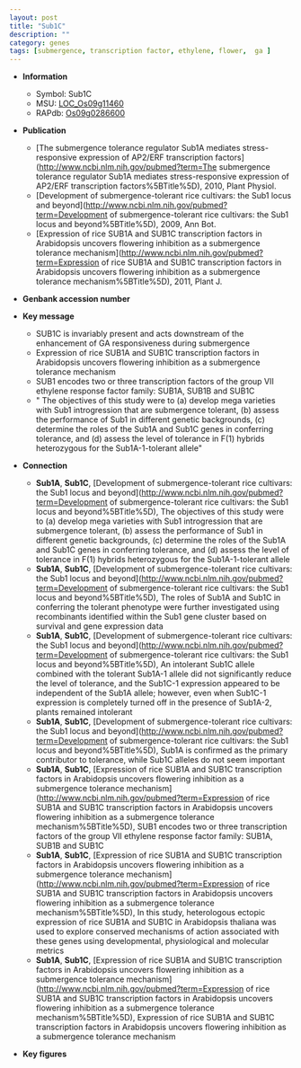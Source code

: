 ```yaml
---
layout: post
title: "Sub1C"
description: ""
category: genes
tags: [submergence, transcription factor, ethylene, flower,  ga ]
---
```


* **Information**  
    + Symbol: Sub1C  
    + MSU: [LOC_Os09g11460](http://rice.plantbiology.msu.edu/cgi-bin/ORF_infopage.cgi?orf=LOC_Os09g11460)  
    + RAPdb: [Os09g0286600](http://rapdb.dna.affrc.go.jp/viewer/gbrowse_details/irgsp1?name=Os09g0286600)  

* **Publication**  
    + [The submergence tolerance regulator Sub1A mediates stress-responsive expression of AP2/ERF transcription factors](http://www.ncbi.nlm.nih.gov/pubmed?term=The submergence tolerance regulator Sub1A mediates stress-responsive expression of AP2/ERF transcription factors%5BTitle%5D), 2010, Plant Physiol.
    + [Development of submergence-tolerant rice cultivars: the Sub1 locus and beyond](http://www.ncbi.nlm.nih.gov/pubmed?term=Development of submergence-tolerant rice cultivars: the Sub1 locus and beyond%5BTitle%5D), 2009, Ann Bot.
    + [Expression of rice SUB1A and SUB1C transcription factors in Arabidopsis uncovers flowering inhibition as a submergence tolerance mechanism](http://www.ncbi.nlm.nih.gov/pubmed?term=Expression of rice SUB1A and SUB1C transcription factors in Arabidopsis uncovers flowering inhibition as a submergence tolerance mechanism%5BTitle%5D), 2011, Plant J.

* **Genbank accession number**  

* **Key message**  
    + SUB1C is invariably present and acts downstream of the enhancement of GA responsiveness during submergence
    + Expression of rice SUB1A and SUB1C transcription factors in Arabidopsis uncovers flowering inhibition as a submergence tolerance mechanism
    + SUB1 encodes two or three transcription factors of the group VII ethylene response factor family: SUB1A, SUB1B and SUB1C
    + " The objectives of this study were to (a) develop mega varieties with Sub1 introgression that are submergence tolerant, (b) assess the performance of Sub1 in different genetic backgrounds, (c) determine the roles of the Sub1A and Sub1C genes in conferring tolerance, and (d) assess the level of tolerance in F(1) hybrids heterozygous for the Sub1A-1-tolerant allele"

* **Connection**  
    + __Sub1A__, __Sub1C__, [Development of submergence-tolerant rice cultivars: the Sub1 locus and beyond](http://www.ncbi.nlm.nih.gov/pubmed?term=Development of submergence-tolerant rice cultivars: the Sub1 locus and beyond%5BTitle%5D),  The objectives of this study were to (a) develop mega varieties with Sub1 introgression that are submergence tolerant, (b) assess the performance of Sub1 in different genetic backgrounds, (c) determine the roles of the Sub1A and Sub1C genes in conferring tolerance, and (d) assess the level of tolerance in F(1) hybrids heterozygous for the Sub1A-1-tolerant allele
    + __Sub1A__, __Sub1C__, [Development of submergence-tolerant rice cultivars: the Sub1 locus and beyond](http://www.ncbi.nlm.nih.gov/pubmed?term=Development of submergence-tolerant rice cultivars: the Sub1 locus and beyond%5BTitle%5D),  The roles of Sub1A and Sub1C in conferring the tolerant phenotype were further investigated using recombinants identified within the Sub1 gene cluster based on survival and gene expression data
    + __Sub1A__, __Sub1C__, [Development of submergence-tolerant rice cultivars: the Sub1 locus and beyond](http://www.ncbi.nlm.nih.gov/pubmed?term=Development of submergence-tolerant rice cultivars: the Sub1 locus and beyond%5BTitle%5D),  An intolerant Sub1C allele combined with the tolerant Sub1A-1 allele did not significantly reduce the level of tolerance, and the Sub1C-1 expression appeared to be independent of the Sub1A allele; however, even when Sub1C-1 expression is completely turned off in the presence of Sub1A-2, plants remained intolerant
    + __Sub1A__, __Sub1C__, [Development of submergence-tolerant rice cultivars: the Sub1 locus and beyond](http://www.ncbi.nlm.nih.gov/pubmed?term=Development of submergence-tolerant rice cultivars: the Sub1 locus and beyond%5BTitle%5D),  Sub1A is confirmed as the primary contributor to tolerance, while Sub1C alleles do not seem important
    + __Sub1A__, __Sub1C__, [Expression of rice SUB1A and SUB1C transcription factors in Arabidopsis uncovers flowering inhibition as a submergence tolerance mechanism](http://www.ncbi.nlm.nih.gov/pubmed?term=Expression of rice SUB1A and SUB1C transcription factors in Arabidopsis uncovers flowering inhibition as a submergence tolerance mechanism%5BTitle%5D),  SUB1 encodes two or three transcription factors of the group VII ethylene response factor family: SUB1A, SUB1B and SUB1C
    + __Sub1A__, __Sub1C__, [Expression of rice SUB1A and SUB1C transcription factors in Arabidopsis uncovers flowering inhibition as a submergence tolerance mechanism](http://www.ncbi.nlm.nih.gov/pubmed?term=Expression of rice SUB1A and SUB1C transcription factors in Arabidopsis uncovers flowering inhibition as a submergence tolerance mechanism%5BTitle%5D),  In this study, heterologous ectopic expression of rice SUB1A and SUB1C in Arabidopsis thaliana was used to explore conserved mechanisms of action associated with these genes using developmental, physiological and molecular metrics
    + __Sub1A__, __Sub1C__, [Expression of rice SUB1A and SUB1C transcription factors in Arabidopsis uncovers flowering inhibition as a submergence tolerance mechanism](http://www.ncbi.nlm.nih.gov/pubmed?term=Expression of rice SUB1A and SUB1C transcription factors in Arabidopsis uncovers flowering inhibition as a submergence tolerance mechanism%5BTitle%5D), Expression of rice SUB1A and SUB1C transcription factors in Arabidopsis uncovers flowering inhibition as a submergence tolerance mechanism

* **Key figures**  


